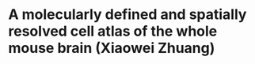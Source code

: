 # A molecularly defined and spatially resolved cell atlas of the whole mouse brain (Xiaowei Zhuang)
 

